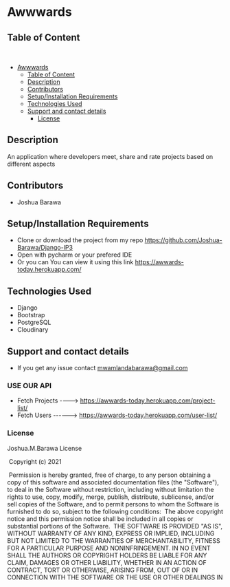 # Awwwards

## Table of Content
​
- [Awwwards](#awwwards)
  - [Table of Content](#table-of-content)
  - [Description](#description)
  - [Contributors](#contributors)
  - [Setup/Installation Requirements](#setupinstallation-requirements)
  - [Technologies Used](#technologies-used)
  - [Support and contact details](#support-and-contact-details)
    - [License](#license)

## Description
An application where developers meet, share and rate projects based on different aspects

## Contributors
* Joshua Barawa
## Setup/Installation Requirements
* Clone or download the project from my repo https://github.com/Joshua-Barawa/Django-IP3
* Open with pycharm or your prefered IDE
* Or you can You can view it using this link https://awwards-today.herokuapp.com/

## Technologies Used
* Django
* Bootstrap
* PostgreSQL
* Cloudinary
## Support and contact details
* If you get any issue contact mwamlandabarawa@gmail.com

### USE OUR API
* Fetch Projects ----> https://awwards-today.herokuapp.com/project-list/
* Fetch Users ------> https://awwards-today.herokuapp.com/user-list/

### License
Joshua.M.Barawa License


​
Copyright (c) 2021



​
Permission is hereby granted, free of charge, to any person obtaining a copy
of this software and associated documentation files (the "Software"), to deal
in the Software without restriction, including without limitation the rights
to use, copy, modify, merge, publish, distribute, sublicense, and/or sell
copies of the Software, and to permit persons to whom the Software is
furnished to do so, subject to the following conditions:
​
The above copyright notice and this permission notice shall be included in all
copies or substantial portions of the Software.
​
THE SOFTWARE IS PROVIDED "AS IS", WITHOUT WARRANTY OF ANY KIND, EXPRESS OR
IMPLIED, INCLUDING BUT NOT LIMITED TO THE WARRANTIES OF MERCHANTABILITY,
FITNESS FOR A PARTICULAR PURPOSE AND NONINFRINGEMENT. IN NO EVENT SHALL THE
AUTHORS OR COPYRIGHT HOLDERS BE LIABLE FOR ANY CLAIM, DAMAGES OR OTHER
LIABILITY, WHETHER IN AN ACTION OF CONTRACT, TORT OR OTHERWISE, ARISING FROM,
OUT OF OR IN CONNECTION WITH THE SOFTWARE OR THE USE OR OTHER DEALINGS IN